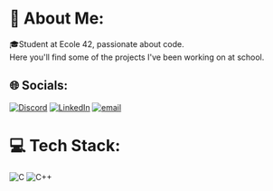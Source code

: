 # 💫 About Me:
🎓Student at Ecole 42, passionate about code.<br>Here you'll find some of the projects I've been working on at school.


## 🌐 Socials:
[![Discord](https://img.shields.io/badge/Discord-%237289DA.svg?logo=discord&logoColor=white)](https://discord.gg/gill0u6) [![LinkedIn](https://img.shields.io/badge/LinkedIn-%230077B5.svg?logo=linkedin&logoColor=white)](https://linkedin.com/in/https://www.linkedin.com/in/alex-gilles-37a126271/) [![email](https://img.shields.io/badge/Email-D14836?logo=gmail&logoColor=white)](mailto:gilles.alex@proton.me) 

# 💻 Tech Stack:
![C](https://img.shields.io/badge/c-%2300599C.svg?style=for-the-badge&logo=c&logoColor=white) ![C++](https://img.shields.io/badge/c++-%2300599C.svg?style=for-the-badge&logo=c%2B%2B&logoColor=white)

<!-- Proudly created with GPRM ( https://gprm.itsvg.in ) -->
